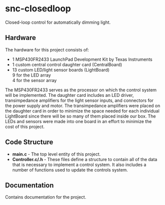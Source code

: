 # snc-closedloop
Closed-loop control for automatically dimming light.

## Hardware
The hardware for this project consists of:
* 1 MSP430FR2433 LaunchPad Development Kit by Texas Instruments
* 1 custom central control daughter card (CentralBoard)
* 13 custom LED/light sensor boards (LightBoard)  
   9 for the LED array  
   4 for the sensor array

The MSP430FR2433 serves as the processor on which the control system will be implemented. The daughter card includes an LED driver, transimpedance amplifiers for the light sensor inputs, and connectors for the power supply and motor. The transimpedance amplifiers were placed on the daughter card in order to minimize the space needed for each individual LightBoard since there will be so many of them placed inside our box. The LEDs and sensors were made into one board in an effort to minimize the cost of this project.

## Code Structure
* **main.c** - The top level entity of this project.
* **Controller.c/.h** - These files define a structure to contain all of the data that is necessary to implement a control system. It also includes a number of functions used to update the controls system.

## Documentation
Contains documentation for the project.
